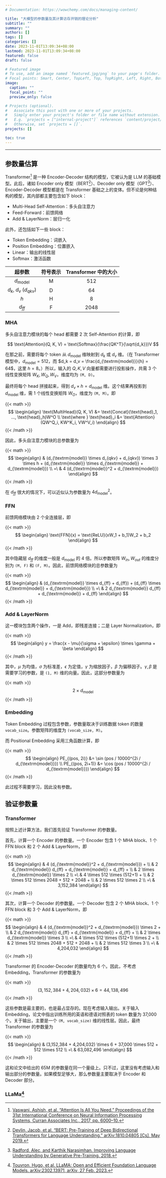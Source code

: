 ```yaml
---
# Documentation: https://wowchemy.com/docs/managing-content/

title: "大模型的参数量及其计算访存开销的理论分析"
subtitle: ""
summary: ""
authors: []
tags: []
categories: []
date: 2023-11-01T13:09:34+08:00
lastmod: 2023-11-01T13:09:34+08:00
featured: false
draft: false

# Featured image
# To use, add an image named `featured.jpg/png` to your page's folder.
# Focal points: Smart, Center, TopLeft, Top, TopRight, Left, Right, BottomLeft, Bottom, BottomRight.
image:
  caption: ""
  focal_point: ""
  preview_only: false

# Projects (optional).
#   Associate this post with one or more of your projects.
#   Simply enter your project's folder or file name without extension.
#   E.g. `projects = ["internal-project"]` references `content/project/deep-learning/index.md`.
#   Otherwise, set `projects = []`.
projects: []

toc: true
---
```


<!--more-->

------

## 参数量估算

Transformer[^1] 是一种 Encoder-Decoder 结构的模型，它被认为是 LLM 的基础模型。此后，诸如 Encoder only 模型（BERT[^2]）、Decoder only 模型（GPT[^3]）、Encoder-Decoder 模型都是在 Transformer 基础之上的变体。但不论是何种结构的模型，其内部都主要包含如下 block：

- Multi-Head Self-Attention：多头自注意力
- Feed-Forward：前馈网络
- Add & LayerNorm：层归一化

此外，还包括如下一些 block：

- Token Embedding：词嵌入
- Position Embedding：位置嵌入
- Linear：输出的线性层
- Softmax：激活函数

|          超参数          | 符号表示 | Transformer 中的大小 |
| :----------------------: | :------: | :------------------: |
|   $d_{\textrm{model}}$   |    M     |         512          |
| $d_k$, $d_v$ ($d_{qkv}$) |    D     |          64          |
|           $h$            |    H     |          8           |
|         $d_{ff}$         |    F     |         2048         |

### MHA

多头自注意力模块的每个 head 都需要 2 次 Self-Attention 的计算，即

$$
\text{Attention}(Q, K, V) = \text{Softmax}(\frac{QK^T}{\sqrt{d_k}})V
$$

在那之前，需要将每个 token 从 $d_{\textrm{model}}$ 维映射到 $d_k$ 或 $d_v$ 维。（在 Transformer 模型中，$d_{\textrm{model}} = 512$，而 $d_k = d_v = \frac{d_{\textrm{model}}}{h} = 64$，这里 $h = 8$。）所以，输入的 $Q, K, V$ 向量都需要进行投影操作，共需 3 个线性变换矩阵 $W_K, W_Q, W_V$，维度均为 `(M, D)`。

最终将每个 head 拼接起来，得到 $d_v \times h = d_{\textrm{model}}$ 维。这个结果再投影到 $d_{\textrm{model}}$ 维，需 1 个线性变换矩阵 $W_O$，维度为 `(M, M)`。即

{{< math >}}
$$
\begin{align}
    \text{MultiHead}(Q, K, V) &= \text{Concat}(\text{head}_1, ..., \text{head}_h)W^O \\
    \text{where } \text{head}_i &= \text{Attention}(QW^Q_i, KW^K_i, VW^V_i)
\end{align}
$$
{{< /math >}}

因此，多头自注意力模块的总参数量为

{{< math >}}
$$
\begin{align}
    & (d_{\textrm{model}} \times d_{qkv} + d_{qkv}) \times 3 \times h + (d_{\textrm{model}} \times d_{\textrm{model}} + d_{\textrm{model}}) \\
    =\ & 4 (d_{\textrm{model}}^2 + d_{\textrm{model}})
\end{align}
$$
{{< /math >}}

在 $d_{ff}$ 很大的情况下，可以近似认为参数量为 $4d_{\textrm{model}}^2$。

### FFN

前馈网络模块由 2 个全连接层，即

{{< math >}}
$$
\begin{align}
    \text{FFN}(x) = \text{ReLU}(xW_1 + b_1)W_2 + b_2
\end{align}
$$
{{< /math >}}

其中隐藏层 $d_{ff}$ 的维度一般是 $d_{\textrm{model}}$ 的 4 倍。所以参数矩阵 $W_{in}, W_{out}$ 的维度分别为 `(M, F)` 和 `(F, M)`。因此，前馈网络模块的总参数量为

{{< math >}}
$$
\begin{align}
    & (d_{\textrm{model}} \times d_{ff} + d_{ff}) + (d_{ff} \times d_{\textrm{model}} + d_{\textrm{model}}) \\
    =\ & 2 d_{\textrm{model}} d_{ff} + d_{\textrm{model}} + d_{ff}
\end{align}
$$
{{< /math >}}

### Add & LayerNorm

这一模块包含两个操作，一是 Add，即残差连接；二是 Layer Normalization，即

{{< math >}}
$$
\begin{align}
    y = \frac{x - \mu}{\sigma + \epsilon} \times \gamma + \beta
\end{align}
$$
{{< /math >}}

其中，$\mu$ 为均值，$\sigma$ 为标准差，$\epsilon$ 为定值，$\gamma$ 为缩放因子，$\beta$ 为偏移因子。$\gamma, \beta$ 是需要学习的参数，是 `(1, M)` 维的向量。因此，这部分参数量为

{{< math >}}
$$
2 \times d_{\textrm{model}}
$$
{{< /math >}}

### Embedding

Token Embedding 过程包含参数，参数量取决于训练数据 token 的数量 `vocab_size`。参数矩阵的维度为 `(vocab_size, M)`。

而 Positional Embedding 采用三角函数计算，即

{{< math >}}
$$
\begin{align}
    PE_{(pos, 2i)} &= \sin (pos / 10000^{2i / d_{\textrm{model}}}) \\
    PE_{(pos, 2i+1)} &= \cos (pos / 10000^{2i / d_{\textrm{model}}})
\end{align}
$$
{{< /math >}}

此过程不需要学习，因此没有参数。

## 验证参数量

### Transformer

按照上述计算方法，我们首先验证 Transformer 的参数量。

首先，计算一个 Encoder 的参数量。一个 Encoder 包含 1 个 MHA block、1 个 FFN block 和 2 个 Add & LayerNorm，即

{{< math >}}
$$
\begin{align}
    & 4 (d_{\textrm{model}}^2 + d_{\textrm{model}}) + \\ 
    & 2 d_{\textrm{model}} d_{ff} + d_{\textrm{model}} + d_{ff} + \\
    & 2 \times d_{\textrm{model}} \times 2 \\
    =\ & 4 \times 512 \times (512+1) + \\
    & 2 \times 512 \times 2048 + 512 + 2048 + \\
    & 2 \times 512 \times 2 \\
    =\ & 3,152,384
\end{align}
$$
{{< /math >}}

其次，计算一个 Decoder 的参数量。一个 Decoder 包含 2 个 MHA block、1 个 FFN block 和 3 个 Add & LayerNorm，即

{{< math >}}
$$
\begin{align}
    & 4 (d_{\textrm{model}}^2 + d_{\textrm{model}}) \times 2 + \\ 
    & 2 d_{\textrm{model}} d_{ff} + d_{\textrm{model}} + d_{ff} + \\
    & 2 \times d_{\textrm{model}} \times 3 \\
    =\ & 4 \times 512 \times (512+1) \times 2 + \\
    & 2 \times 512 \times 2048 + 512 + 2048 + \\
    & 2 \times 512 \times 3 \\
    =\ & 4,204,032
\end{align}
$$
{{< /math >}}

Transformer 的 Encoder-Decoder 的数量均为 6 个。因此，不考虑 Embedding，Transformer 的参数量为

{{< math >}}
$$
(3,152,384 + 4,204,032) \times 6 = 44,138,496
$$
{{< /math >}}

这些参数是最主要的，也是最占显存的。现在考虑输入输出。关于输入 Embedding，论文中指出训练所用的英语和德语对照表的 token 数量为 37,000 个。关于输出，主要是一个 `(M, vocab_size)` 维的线性层。因此，最终 Transformer 的参数量为

{{< math >}}
$$
\begin{align}
    & (3,152,384 + 4,204,032) \times 6 + 37,000 \times 512 + 512 \times 512 \\
    =\ & 63,082,496
\end{align}
$$
{{< /math >}}

这和论文中给出的 65M 的参数量在同一个量级上。只不过，这里没有考虑输入和输出部分的参数量。如果模型足够大，那么参数量主要取决于 Encoder 和 Decoder 部分。

### LLaMa[^4]



[^1]: [Vaswani, Ashish, et al. “Attention Is All You Need.” Proceedings of the 31st International Conference on Neural Information Processing Systems, Curran Associates Inc., 2017, pp. 6000–10.](https://proceedings.neurips.cc/paper_files/paper/2017/hash/3f5ee243547dee91fbd053c1c4a845aa-Abstract.html)
[^2]: [Devlin, Jacob, et al. “BERT: Pre-Training of Deep Bidirectional Transformers for Language Understanding.” arXiv:1810.04805 [Cs], May 2019.](http://arxiv.org/abs/1810.04805)
[^3]: [Radford, Alec, and Karthik Narasimhan. Improving Language Understanding by Generative Pre-Training. 2018.](https://www.semanticscholar.org/paper/Improving-Language-Understanding-by-Generative-Radford-Narasimhan/cd18800a0fe0b668a1cc19f2ec95b5003d0a5035)
[^4]: [Touvron, Hugo, et al. LLaMA: Open and Efficient Foundation Language Models. arXiv:2302.13971, arXiv, 27 Feb. 2023.](https://doi.org/10.48550/arXiv.2302.13971)
